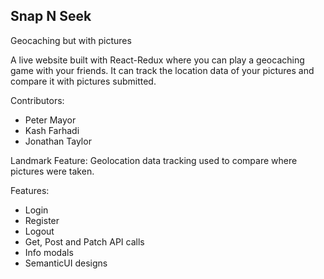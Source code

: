 ## Snap N Seek

Geocaching but with pictures
 
A live website built with React-Redux where you can play a geocaching game with your friends. It can track the location data of your pictures and compare it with pictures submitted.

Contributors: 
- Peter Mayor <br/>
- Kash Farhadi <br/>
- Jonathan Taylor <br/>

Landmark Feature:
 Geolocation data tracking used to compare where pictures were taken.

Features:
- Login
- Register
- Logout
- Get, Post and Patch API calls
- Info modals
- SemanticUI designs

